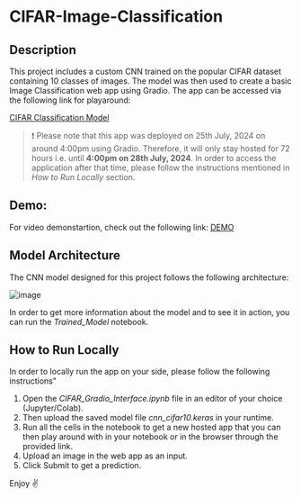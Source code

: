 # CIFAR-Image-Classification

## Description
This project includes a custom CNN trained on the popular CIFAR dataset containing 10 classes of images. The model was then used to create a basic Image Classification web app using Gradio. The app can be accessed via the following link for playaround:

[CIFAR Classification Model](https://b4cc243d0be93460dc.gradio.live/)



> ❗ Please note that this app was deployed on 25th July, 2024 on around 4:00pm using Gradio. Therefore, it will only stay hosted for 72 hours i.e. until **4:00pm on 28th July, 2024**. In order to access the application after that time, please follow the instructions mentioned in *How to Run Locally* section.


## Demo:
For video demonstartion, check out the following link: [DEMO](https://drive.google.com/file/d/1yu4VT9mn1NycYYtXs0hjsriwcIZOlmTN)


## Model Architecture
The CNN model designed for this project follows the following architecture:

![image](https://github.com/user-attachments/assets/99b848f4-4475-4ab2-ae8f-2e10c9387d8a)




In order to get more information about the model and to see it in action, you can run the *Trained_Model* notebook. 


## How to Run Locally
In order to locally run the app on your side, please follow the following instructions"

1. Open the *CIFAR_Gradio_Interface.ipynb* file in an editor of your choice (Jupyter/Colab). 
2. Then upload the saved model file *cnn_cifar10.keras* in your runtime. 
3. Run all the cells in the notebook to get a new hosted app that you can then play around with in your notebook or in the browser through the provided link. 
4. Upload an image in the web app as an input.
5. Click Submit to get a prediction.



Enjoy ✌
